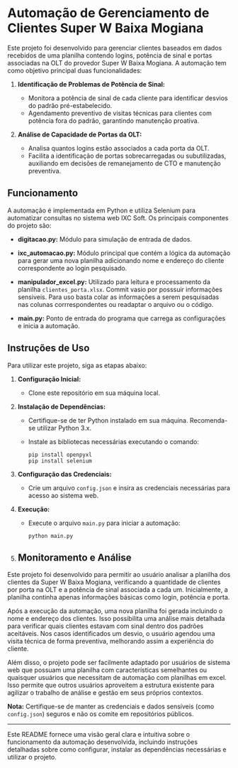 # Automação de Gerenciamento de Clientes Super W Baixa Mogiana

Este projeto foi desenvolvido para gerenciar clientes baseados em dados recebidos de uma planilha contendo logins, potência de sinal e portas associadas na OLT do provedor Super W Baixa Mogiana. A automação tem como objetivo principal duas funcionalidades:

1. **Identificação de Problemas de Potência de Sinal:**
   - Monitora a potência de sinal de cada cliente para identificar desvios do padrão pré-estabelecido.
   - Agendamento preventivo de visitas técnicas para clientes com potência fora do padrão, garantindo manutenção proativa.

2. **Análise de Capacidade de Portas da OLT:**
   - Analisa quantos logins estão associados a cada porta da OLT.
   - Facilita a identificação de portas sobrecarregadas ou subutilizadas, auxiliando em decisões de remanejamento de CTO e manutenção preventiva.

## Funcionamento

A automação é implementada em Python e utiliza Selenium para automatizar consultas no sistema web IXC Soft.
Os principais componentes do projeto são:

- **digitacao.py:** 
   Módulo para simulação de entrada de dados.
  
- **ixc_automacao.py:** 
   Módulo principal que contém a lógica da automação para gerar uma nova planilha adicionando nome e endereço do cliente correspondente ao login pesquisado.
  
- **manipulador_excel.py:** 
   Utilizado para leitura e processamento da planilha `clientes_porta.xlsx`. Commit vasio por posssuir informações sensiveis. Para uso basta colar as informações a serem pesquisadas nas colunas corrrespondentes ou readaptar o arquivo ou o código.
  
- **main.py:** 
   Ponto de entrada do programa que carrega as configurações e inicia a automação.

## Instruções de Uso

Para utilizar este projeto, siga as etapas abaixo:

1. **Configuração Inicial:**
   - Clone este repositório em sua máquina local.

2. **Instalação de Dependências:**
   - Certifique-se de ter Python instalado em sua máquina. Recomenda-se utilizar Python 3.x.
   - Instale as bibliotecas necessárias executando o comando:
  
     ```
     pip install openpyxl
     pip install selenium
     ```

3. **Configuração das Credenciais:**
   - Crie um arquivo `config.json` e insira as credenciais necessárias para acesso ao sistema web.

4. **Execução:**
   - Execute o arquivo `main.py` para iniciar a automação:

     ```
     python main.py
     ```
   
5. ## Monitoramento e Análise

Este projeto foi desenvolvido para permitir ao usuário analisar a planilha dos clientes da Super W Baixa Mogiana, verificando a quantidade de clientes por porta na OLT e a potência de sinal associada a cada um. Inicialmente, a planilha continha apenas informações básicas como login, potência e porta.

Após a execução da automação, uma nova planilha foi gerada incluindo o nome e endereço dos clientes. Isso possibilita uma análise mais detalhada para verificar quais clientes estavam com sinal dentro dos padrões aceitáveis. Nos casos identificados um desvio, o usuário agendou uma visita técnica de forma preventiva, melhorando assim a experiência do cliente.

Além disso, o projeto pode ser facilmente adaptado por usuários de sistema web que possuam uma planilha com características semelhantes ou quaisquer usuários que necessitam de automação com planilhas em excel. Isso permite que outros usuários aproveitem a estrutura existente para agilizar o trabalho de análise e gestão em seus próprios contextos.


**Nota:** 
Certifique-se de manter as credenciais e dados sensíveis (como `config.json`) seguros e não os comite em repositórios públicos.

---

Este README fornece uma visão geral clara e intuitiva sobre o funcionamento da automação desenvolvida, incluindo instruções detalhadas sobre como configurar, instalar as dependências necessárias e utilizar o projeto.
